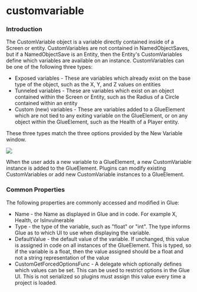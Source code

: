 # customvariable

### Introduction

The CustomVariable object is a variable directly contained inside of a Screen or entity. CustomVariables are not contained in NamedObjectSaves, but if a NamedObjectSave is an Entity, then the Entity's CustomVariables define which variables are available on an instance. CustomVariables can be one of the following three types:

* Exposed variables - These are variables which already exist on the base type of the object, such as the X, Y, and Z values on entities
* Tunneled variables - These are variables which exist on an object contained within the Screen or Entity, such as the Radius of a Circle contained within an entity
* Custom (new) variables - These are variables added to a GlueElement which are not tied to any exiting variable on the GlueElement, or on any object within the GlueElement, such as the Health of a Player entity.

These three types match the three options provided by the New Variable window.

![](../../../media/2023-04-img_6445f9ab03d5c.png)

When the user adds a new variable to a GlueElement, a new CustomVariable instance is added to the GlueElement. Plugins can modify existing CustomVariables or add new CustomVariable instances to a GlueElement.

### Common Properties

The following properties are commonly accessed and modified in Glue:

* Name - the Name as displayed in Glue and in code. For example X, Health, or IsInvulnerable
* Type - the type of the variable, such as "float" or "int". The type informs Glue as to which UI to use when displaying the variable.
* DefaultValue - the default value of the variable. If unchanged, this value is assigned in code on all instances of the GlueElement. This is typed, so if the variable is a float, then the value assigned should be a float and not a string representation of the value
* CustomGetForcedOptionsFunc - A delegate which optionally defines which values can be set. This can be used to restrict options in the Glue UI. This is not serialized so plugins must assign this value every time a project is loaded.

&#x20; &#x20;
